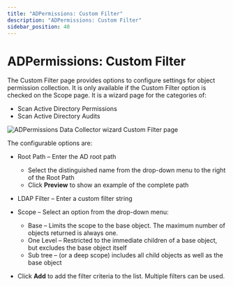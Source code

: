 ```yaml
---
title: "ADPermissions: Custom Filter"
description: "ADPermissions: Custom Filter"
sidebar_position: 40
---
```


# ADPermissions: Custom Filter

The Custom Filter page provides options to configure settings for object permission collection. It
is only available if the Custom Filter option is checked on the Scope page. It is a wizard page for
the categories of:

- Scan Active Directory Permissions
- Scan Active Directory Audits

![ADPermissions Data Collector wizard Custom Filter page](/images/accessanalyzer/11.6/admin/datacollector/adpermissions/customfilter.webp)

The configurable options are:

- Root Path – Enter the AD root path

    - Select the distinguished name from the drop-down menu to the right of the Root Path
    - Click **Preview** to show an example of the complete path

- LDAP Filter – Enter a custom filter string
- Scope – Select an option from the drop-down menu:

    - Base – Limits the scope to the base object. The maximum number of objects returned is always
      one.
    - One Level – Restricted to the immediate children of a base object, but excludes the base
      object itself
    - Sub tree – (or a deep scope) includes all child objects as well as the base object

- Click **Add** to add the filter criteria to the list. Multiple filters can be used.
